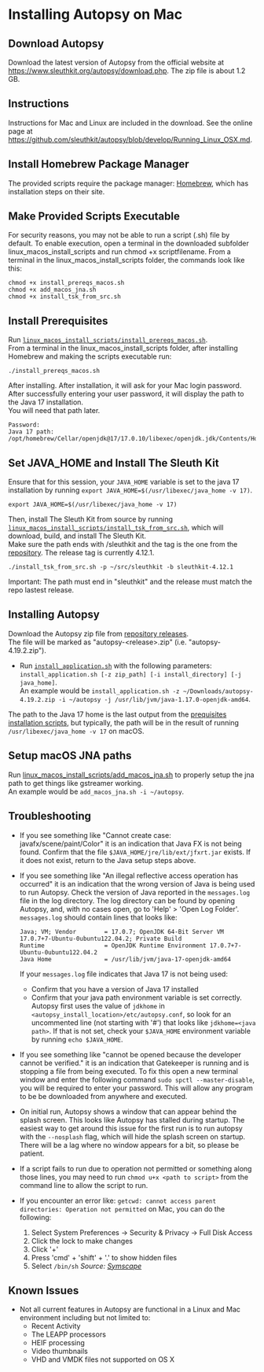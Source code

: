 # Installing Autopsy on Mac

## Download Autopsy

Download the latest version of Autopsy from the official website
at <https://www.sleuthkit.org/autopsy/download.php>. 
The zip file is about 1.2 GB.

## Instructions 

Instructions for Mac and Linux are included in the download. 
See the online page at <https://github.com/sleuthkit/autopsy/blob/develop/Running_Linux_OSX.md>.

## Install Homebrew Package Manager 

The provided scripts require the package manager: [Homebrew](https://brew.sh/), which has installation steps on their site.

## Make Provided Scripts Executable

For security reasons, you may not be able to run a script (.sh) file by default. 
To enable execution, open a terminal in the downloaded subfolder linux_macos_install_scripts and run chmod +x scriptfilename. 
From a terminal in the linux_macos_install_scripts folder, the commands look like this:

```shell
chmod +x install_prereqs_macos.sh
chmod +x add_macos_jna.sh
chmod +x install_tsk_from_src.sh
```

## Install Prerequisites

Run [`linux_macos_install_scripts/install_prereqs_macos.sh`](./linux_macos_install_scripts/install_prereqs_macos.sh).  
From a terminal in the linux_macos_install_scripts folder, after installing Homebrew and making the scripts executable run:

```shell
./install_prereqs_macos.sh
```

After installing. After installation, it will ask for your Mac login password.
After successfully entering your user password,
it will display the path to the Java 17 installation.  
You will need that path later.

```shell
Password:
Java 17 path: /opt/homebrew/Cellar/openjdk@17/17.0.10/libexec/openjdk.jdk/Contents/Home
```

## Set JAVA_HOME and Install The Sleuth Kit

Ensure that for this session, your `JAVA_HOME` variable is set to the java 17 installation by running `export JAVA_HOME=$(/usr/libexec/java_home -v 17)`.  

```shell
export JAVA_HOME=$(/usr/libexec/java_home -v 17)
```

Then, install The Sleuth Kit from source by running [`linux_macos_install_scripts/install_tsk_from_src.sh`](./linux_macos_install_scripts/install_tsk_from_src.sh), 
which will download, build, and install The Sleuth Kit.  
Make sure the path ends with /sleuthkit and the tag is the one from the [repository](https://github.com/sleuthkit/sleuthkit). 
The release tag is currently 4.12.1. 

```shell
./install_tsk_from_src.sh -p ~/src/sleuthkit -b sleuthkit-4.12.1
```
 
Important: The path must end in "sleuthkit" and the release must match the repo lastest release. 

## Installing Autopsy

Download the Autopsy zip file from [repository releases](https://github.com/sleuthkit/autopsy/releases).  
The file will be marked as "autopsy-&lt;release&gt;.zip" (i.e. "autopsy-4.19.2.zip").
- Run [`install_application.sh`](./linux_macos_install_scripts/install_application.sh) 
with the following parameters: `install_application.sh [-z zip_path] [-i install_directory] [-j java_home]`.  
An example would be `install_application.sh -z ~/Downloads/autopsy-4.19.2.zip -i ~/autopsy -j /usr/lib/jvm/java-1.17.0-openjdk-amd64`.  

The path to the Java 17 home is the last output from the [prequisites installation scripts](#installing-prerequisites), 
but typically, the path will be in the result of running `/usr/libexec/java_home -v 17` on macOS.

## Setup macOS JNA paths

Run [linux_macos_install_scripts/add_macos_jna.sh](./linux_macos_install_scripts/add_macos_jna.sh) to properly setup the jna path to get things like gstreamer working.  
An example would be `add_macos_jna.sh -i ~/autopsy`.

## Troubleshooting

- If you see something like "Cannot create case: javafx/scene/paint/Color" it is an indication that Java FX
  is not being found.  Confirm that the file `$JAVA_HOME/jre/lib/ext/jfxrt.jar` exists. If it does not exist, return to the Java
  setup steps above.
- If you see something like "An illegal reflective access operation has occurred" it is an indication that
  the wrong version of Java is being used to run Autopsy.
  Check the version of Java reported in the `messages.log` file in the log directory.  The log directory can be found by opening Autopsy, and, with no cases open, go to 'Help' > 'Open Log Folder'. `messages.log` should contain lines that looks like:
  ```
  Java; VM; Vendor        = 17.0.7; OpenJDK 64-Bit Server VM 17.0.7+7-Ubuntu-0ubuntu122.04.2; Private Build
  Runtime                 = OpenJDK Runtime Environment 17.0.7+7-Ubuntu-0ubuntu122.04.2
  Java Home               = /usr/lib/jvm/java-17-openjdk-amd64
  ```

  If your `messages.log` file indicates that Java 17 is not being used:
  - Confirm that you have a version of Java 17 installed
  - Confirm that your java path environment variable is set correctly.  Autopsy first uses the value of `jdkhome` in `<autopsy_install_location>/etc/autopsy.conf`, so look for an uncommented line (not starting with '#') that looks like `jdkhome=<java path>`.  If that is not set, check your `$JAVA_HOME` environment variable by running `echo $JAVA_HOME`.
- If you see something like "cannot be opened because the developer cannot be verified." it is an indication that Gatekeeper is running and is stopping a file from being executed.  To fix this open a new terminal window and enter the following command `sudo spctl --master-disable`, you will be required to enter your password.  This will allow any program to be be downloaded from anywhere and executed.
- On initial run, Autopsy shows a window that can appear behind the splash screen.  This looks like Autopsy has stalled during startup.  The easiest way to get around this issue for the first run is to run autopsy with the `--nosplash` flag, which will hide the splash screen on startup.  There will be a lag where no window appears for a bit, so please be patient.
- If a script fails to run due to operation not permitted or something along those lines, you may need to run `chmod u+x <path to script>` from the command line to allow the script to run.
- If you encounter an error like: `getcwd: cannot access parent directories: Operation not permitted` on Mac, you can do the following:
  1. Select System Preferences -> Security & Privacy -> Full Disk Access
  2. Click the lock to make changes
  3. Click '+'
  4. Press 'cmd' + 'shift' + '.' to show hidden files
  5. Select `/bin/sh`
  *Source: [Symscape](https://www.symscape.com/node/1727)*

## Known Issues

- Not all current features in Autopsy are functional in a Linux and Mac environment including but not limited to:
  - Recent Activity
  - The LEAPP processors
  - HEIF processing
  - Video thumbnails
  - VHD and VMDK files not supported on OS X
